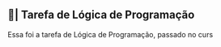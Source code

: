 ## 📑| Tarefa de Lógica de Programação

  Essa foi a tarefa de Lógica de Programação, passado no curs
















